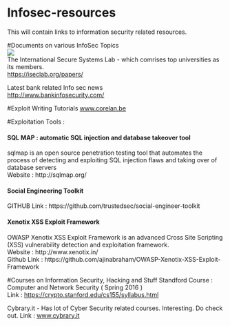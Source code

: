 # Infosec-resources

This will contain links to information security related resources.

#Documents on various InfoSec Topics<br>
<img src="https://iseclab.org/static/iseclab/img/logo.png"><br>
The International Secure Systems Lab - which comrises top universities as its members. <br>
https://iseclab.org/papers/<br>

Latest bank related Info sec news <br>
http://www.bankinfosecurity.com/<br>

#Exploit Writing Tutorials
www.corelan.be

#Exploitation Tools :

<h4> SQL MAP : automatic SQL injection and database takeover tool</h4>
sqlmap is an open source penetration testing tool that automates the process of detecting and exploiting SQL injection flaws and taking over of database servers<br>
Website : http://sqlmap.org/<br>


<h4>Social Engineering Toolkit</h4>
GITHUB Link : https://github.com/trustedsec/social-engineer-toolkit<br>

<h4>Xenotix XSS Exploit Framework</h4>
OWASP Xenotix XSS Exploit Framework is an advanced Cross Site Scripting (XSS) vulnerability detection and exploitation framework.<br>
Website : http://www.xenotix.in/<br>
Github Link : https://github.com/ajinabraham/OWASP-Xenotix-XSS-Exploit-Framework


#Courses on Information Security, Hacking and Stuff
Standford Course : Computer and Network Security ( Spring 2016 ) <br>
Link : https://crypto.stanford.edu/cs155/syllabus.html<br>

Cybrary.it - Has lot of Cyber Security related courses. Interesting. Do check out.
Link : www.cybrary.it

